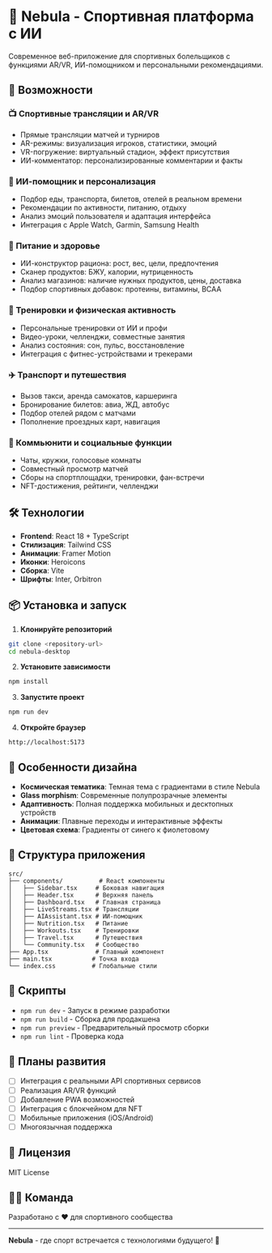 # 🌌 Nebula - Спортивная платформа с ИИ

Современное веб-приложение для спортивных болельщиков с функциями AR/VR, ИИ-помощником и персональными рекомендациями.

## 🚀 Возможности

### 📺 Спортивные трансляции и AR/VR
- Прямые трансляции матчей и турниров
- AR-режимы: визуализация игроков, статистики, эмоций
- VR-погружение: виртуальный стадион, эффект присутствия
- ИИ-комментатор: персонализированные комментарии и факты

### 🤖 ИИ-помощник и персонализация
- Подбор еды, транспорта, билетов, отелей в реальном времени
- Рекомендации по активности, питанию, отдыху
- Анализ эмоций пользователя и адаптация интерфейса
- Интеграция с Apple Watch, Garmin, Samsung Health

### 🍎 Питание и здоровье
- ИИ-конструктор рациона: рост, вес, цели, предпочтения
- Сканер продуктов: БЖУ, калории, нутриценность
- Анализ магазинов: наличие нужных продуктов, цены, доставка
- Подбор спортивных добавок: протеины, витамины, BCAA

### 💪 Тренировки и физическая активность
- Персональные тренировки от ИИ и профи
- Видео-уроки, челленджи, совместные занятия
- Анализ состояния: сон, пульс, восстановление
- Интеграция с фитнес-устройствами и трекерами

### ✈️ Транспорт и путешествия
- Вызов такси, аренда самокатов, каршеринга
- Бронирование билетов: авиа, ЖД, автобус
- Подбор отелей рядом с матчами
- Пополнение проездных карт, навигация

### 👥 Коммьюнити и социальные функции
- Чаты, кружки, голосовые комнаты
- Совместный просмотр матчей
- Сборы на спортплощадки, тренировки, фан-встречи
- NFT-достижения, рейтинги, челленджи

## 🛠️ Технологии

- **Frontend**: React 18 + TypeScript
- **Стилизация**: Tailwind CSS
- **Анимации**: Framer Motion
- **Иконки**: Heroicons
- **Сборка**: Vite
- **Шрифты**: Inter, Orbitron

## 📦 Установка и запуск

1. **Клонируйте репозиторий**
```bash
git clone <repository-url>
cd nebula-desktop
```

2. **Установите зависимости**
```bash
npm install
```

3. **Запустите проект**
```bash
npm run dev
```

4. **Откройте браузер**
```
http://localhost:5173
```

## 🎨 Особенности дизайна

- **Космическая тематика**: Темная тема с градиентами в стиле Nebula
- **Glass morphism**: Современные полупрозрачные элементы
- **Адаптивность**: Полная поддержка мобильных и десктопных устройств
- **Анимации**: Плавные переходы и интерактивные эффекты
- **Цветовая схема**: Градиенты от синего к фиолетовому

## 📱 Структура приложения

```
src/
├── components/          # React компоненты
│   ├── Sidebar.tsx     # Боковая навигация
│   ├── Header.tsx      # Верхняя панель
│   ├── Dashboard.tsx   # Главная страница
│   ├── LiveStreams.tsx # Трансляции
│   ├── AIAssistant.tsx # ИИ-помощник
│   ├── Nutrition.tsx   # Питание
│   ├── Workouts.tsx    # Тренировки
│   ├── Travel.tsx      # Путешествия
│   └── Community.tsx   # Сообщество
├── App.tsx             # Главный компонент
├── main.tsx           # Точка входа
└── index.css          # Глобальные стили
```

## 🔧 Скрипты

- `npm run dev` - Запуск в режиме разработки
- `npm run build` - Сборка для продакшена
- `npm run preview` - Предварительный просмотр сборки
- `npm run lint` - Проверка кода

## 🌟 Планы развития

- [ ] Интеграция с реальными API спортивных сервисов
- [ ] Реализация AR/VR функций
- [ ] Добавление PWA возможностей
- [ ] Интеграция с блокчейном для NFT
- [ ] Мобильные приложения (iOS/Android)
- [ ] Многоязычная поддержка

## 📄 Лицензия

MIT License

## 👨‍💻 Команда

Разработано с ❤️ для спортивного сообщества

---

**Nebula** - где спорт встречается с технологиями будущего! 🚀
